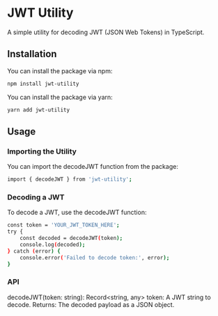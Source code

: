 # JWT Utility

A simple utility for decoding JWT (JSON Web Tokens) in TypeScript.

## Installation

You can install the package via npm:

```bash
npm install jwt-utility
```

You can install the package via yarn:

```bash
yarn add jwt-utility
```

## Usage

### Importing the Utility
You can import the decodeJWT function from the package:

```bash
import { decodeJWT } from 'jwt-utility';
```

### Decoding a JWT
To decode a JWT, use the decodeJWT function:

```bash
const token = 'YOUR_JWT_TOKEN_HERE';
try {
    const decoded = decodeJWT(token);
    console.log(decoded);
} catch (error) {
    console.error('Failed to decode token:', error);
}
```

### API
decodeJWT(token: string): Record<string, any>
token: A JWT string to decode.
Returns: The decoded payload as a JSON object.
